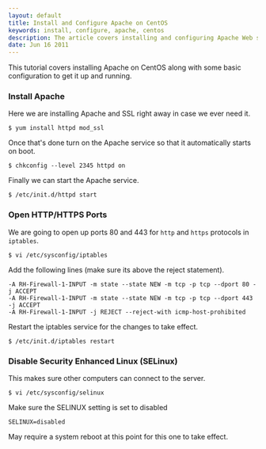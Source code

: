 ```yaml
---
layout: default
title: Install and Configure Apache on CentOS
keywords: install, configure, apache, centos
description: The article covers installing and configuring Apache Web server on CentOS Linux.
date: Jun 16 2011
---
```


This tutorial covers installing Apache on CentOS along with some basic configuration to get it up and running.

### Install Apache

Here we are installing Apache and SSL right away in case we ever need it.

~~~
$ yum install httpd mod_ssl
~~~

Once that's done turn on the Apache service so that it automatically starts on boot.

~~~
$ chkconfig --level 2345 httpd on
~~~

Finally we can start the Apache service.

~~~
$ /etc/init.d/httpd start
~~~

### Open HTTP/HTTPS Ports

We are going to open up ports 80 and 443 for `http` and `https` protocols in `iptables`.

~~~
$ vi /etc/sysconfig/iptables
~~~

Add the following lines (make sure its above the reject statement).

~~~
-A RH-Firewall-1-INPUT -m state --state NEW -m tcp -p tcp --dport 80 -j ACCEPT
-A RH-Firewall-1-INPUT -m state --state NEW -m tcp -p tcp --dport 443 -j ACCEPT
-A RH-Firewall-1-INPUT -j REJECT --reject-with icmp-host-prohibited
~~~

Restart the iptables service for the changes to take effect.

~~~
$ /etc/init.d/iptables restart
~~~

### Disable Security Enhanced Linux (SELinux)

This makes sure other computers can connect to the server.

~~~
$ vi /etc/sysconfig/selinux
~~~

Make sure the SELINUX setting is set to disabled

~~~
SELINUX=disabled
~~~

May require a system reboot at this point for this one to take effect.